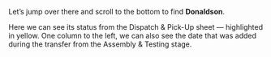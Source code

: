 Let’s jump over there and scroll to the bottom to find **Donaldson**.

Here we can see its status from the Dispatch & Pick-Up sheet — highlighted in yellow. One column to the left, we can also see the date that was added during the transfer from the Assembly & Testing stage.
